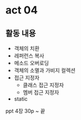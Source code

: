 # act 04

## 활동 내용
- 객체의 치환
- 레퍼런스 복사
- 메소드 오버로딩
- 객체의 소멸과 가비지 컬렉션
- 접근 지정자
	- 클래스 접근 지정자
	- 멤버 접근 지정자
- static

ppt 4장 30p ~ 끝
